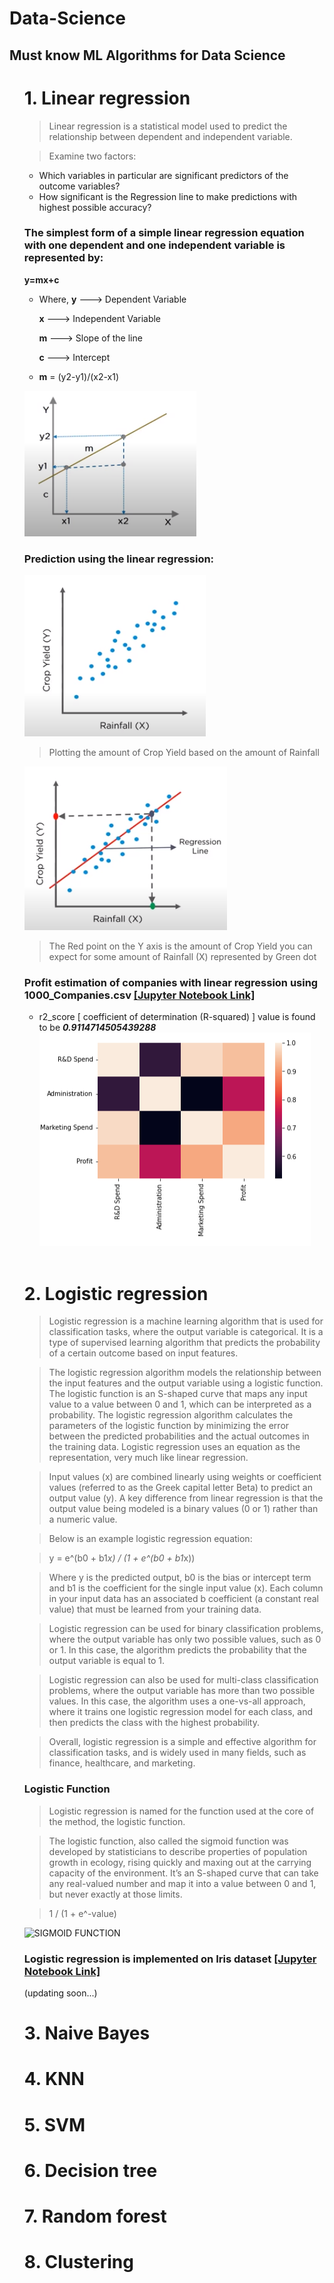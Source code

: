 # Data-Science
## Must know ML Algorithms for Data Science
<ul>
  <h1>1. Linear regression</h1>

> Linear regression is a statistical model used to predict the relationship between dependent and independent variable.

> Examine two factors:
  - Which variables in particular are significant predictors of the outcome variables?
  - How significant is the Regression line to make predictions with highest possible accuracy?
  
### The simplest form of a simple linear regression equation with one dependent and one independent variable is represented by:
   **y=mx+c**
  - Where,
    **y** ---> Dependent Variable  
          
    **x** ---> Independent Variable
    
    **m** ---> Slope of the line  
    
    **c** ---> Intercept
  -  **m** = (y2-y1)/(x2-x1)
    
![Linear Regression](/images/regression.png)

### Prediction using the linear regression:

![Plot1](/images/prediction1.png)

> Plotting the amount of Crop Yield based on the amount of Rainfall




![Plot2](/images/prediction2.png)

> The Red point on the Y axis is the amount of Crop Yield you can expect for some amount of Rainfall (X) represented by Green dot 


### Profit estimation of companies with linear regression using 1000_Companies.csv [[Jupyter Notebook Link]](https://github.com/sobit-nep/Data-Science/blob/main/linear_regression_.ipynb)
  - r2_score [ coefficient of determination (R-squared) ] value is found to be ***0.9114714505439288***
![Correlation matrix](/images/matrix.png)
</br>
  <h1>2. Logistic regression</h1></li>

> Logistic regression is a machine learning algorithm that is used for classification tasks, where the output variable is categorical. It is a type of supervised learning algorithm that predicts the probability of a certain outcome based on input features.

> The logistic regression algorithm models the relationship between the input features and the output variable using a logistic function. The logistic function is an S-shaped curve that maps any input value to a value between 0 and 1, which can be interpreted as a probability. The logistic regression algorithm calculates the parameters of the logistic function by minimizing the error between the predicted probabilities and the actual outcomes in the training data.
> Logistic regression uses an equation as the representation, very much like linear regression.

> Input values (x) are combined linearly using weights or coefficient values (referred to as the Greek capital letter Beta) to predict an output value (y). A key difference from linear regression is that the output value being modeled is a binary values (0 or 1) rather than a numeric value.

> Below is an example logistic regression equation:

> y = e^(b0 + b1*x) / (1 + e^(b0 + b1*x))

> Where y is the predicted output, b0 is the bias or intercept term and b1 is the coefficient for the single input value (x). Each column in your input data has an associated b coefficient (a constant real value) that must be learned from your training data.

> Logistic regression can be used for binary classification problems, where the output variable has only two possible values, such as 0 or 1. In this case, the algorithm predicts the probability that the output variable is equal to 1.

> Logistic regression can also be used for multi-class classification problems, where the output variable has more than two possible values. In this case, the algorithm uses a one-vs-all approach, where it trains one logistic regression model for each class, and then predicts the class with the highest probability.

> Overall, logistic regression is a simple and effective algorithm for classification tasks, and is widely used in many fields, such as finance, healthcare, and marketing.

<h3>Logistic Function</h3>

> Logistic regression is named for the function used at the core of the method, the logistic function.

> The logistic function, also called the sigmoid function was developed by statisticians to describe properties of population growth in ecology, rising quickly and maxing out at the carrying capacity of the environment. It’s an S-shaped curve that can take any real-valued number and map it into a value between 0 and 1, but never exactly at those limits.

> 1 / (1 + e^-value)

![SIGMOID FUNCTION](https://github.com/sobit-nep/Data-Science/assets/65544518/33445062-6b7d-4774-96dd-8633f3b722db)
### Logistic regression is implemented on Iris dataset [[Jupyter Notebook Link]](https://github.com/sobit-nep/Data-Science/blob/main/logistic_regression.ipynb)
(updating soon...)
<h1>3. Naive Bayes</h1>
<h1>4. KNN</h1>
<h1>5. SVM</h1>
<h1>6. Decision tree</h1>
<h1>7. Random forest</h1>
<h1>8. Clustering</h1>
